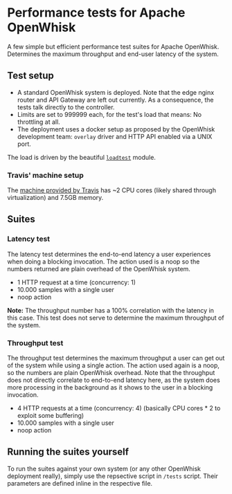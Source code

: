 # Performance tests for Apache OpenWhisk
A few simple but efficient performance test suites for Apache OpenWhisk. Determines the maximum throughput and end-user latency of the system.

## Test setup
- A standard OpenWhisk system is deployed. Note that the edge nginx router and API Gateway are left out currently. As a consequence, the tests talk directly to the controller.
- Limits are set to 999999 each, for the test's load that means: No throttling at all.
- The deployment uses a docker setup as proposed by the OpenWhisk development team: `overlay` driver and HTTP API enabled via a UNIX port.

The load is driven by the beautiful [`loadtest`](https://www.npmjs.com/package/loadtest) module.

### Travis' machine setup
The [machine provided by Travis](https://docs.travis-ci.com/user/ci-environment/#Virtualization-environments) has ~2 CPU cores (likely shared through virtualization) and 7.5GB memory.

## Suites

### Latency test
The latency test determines the end-to-end latency a user experiences when doing a blocking invocation. The action used is a noop so the numbers returned are plain overhead of the OpenWhisk system.

- 1 HTTP request at a time (concurrency: 1)
- 10.000 samples with a single user
- noop action

**Note:** The throughput number has a 100% correlation with the latency in this case. This test does not serve to determine the maximum throughput of the system.

### Throughput test
The throughput test determines the maximum throughput a user can get out of the system while using a single action. The action used again is a noop, so the numbers are plain OpenWhisk overhead. Note that the throughput does not directly correlate to end-to-end latency here, as the system does more processing in the background as it shows to the user in a blocking invocation.

- 4 HTTP requests at a time (concurrency: 4) (basically CPU cores * 2 to exploit some buffering)
- 10.000 samples with a single user
- noop action

## Running the suites yourself
To run the suites against your own system (or any other OpenWhisk deployment really), simply use the repsective script in `/tests` script. Their parameters are defined inline in the respective file.